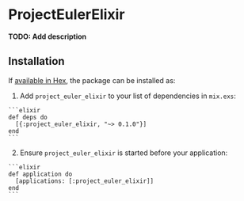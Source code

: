 # ProjectEulerElixir

**TODO: Add description**

## Installation

If [available in Hex](https://hex.pm/docs/publish), the package can be installed as:

  1. Add `project_euler_elixir` to your list of dependencies in `mix.exs`:

    ```elixir
    def deps do
      [{:project_euler_elixir, "~> 0.1.0"}]
    end
    ```

  2. Ensure `project_euler_elixir` is started before your application:

    ```elixir
    def application do
      [applications: [:project_euler_elixir]]
    end
    ```

